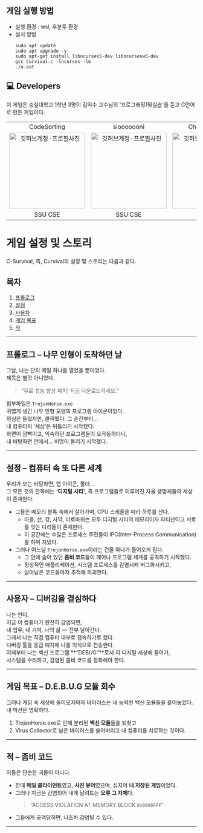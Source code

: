 ## 게임 실행 방법
- 실행 환경 : wsl, 우분투 환경
- 설치 방법
  ```
  sudo apt update
  sudo apt upgrade -y
  sudo apt-get install libncurses5-dev libncursesw5-dev
  gcc Curvival.c -lncurses -lm
  ./a.out
  ```

## 💻 Developers
이 게임은 숭실대학교 1학년 3명이 김익수 교수님의 '프로그래밍1및실습'을 듣고 C언어로 만든 게임이다.
<table>
      <tr align="center">
       <td>CodeSorting<br/>
      </td>
       <td>siooooooni<br/>
      </td>
       <td>Chickeneat999<br/>
      </td>
    </tr>
    <tr align="center">
      <td style="min-width: 150px;">
            <a href="https://github.com/CodeSorting">
              <img src="https://avatars.githubusercontent.com/{CodeSorting}" width="200" alt="깃허브계정-프로필사진">
              <br />
            </a>
        </td>
      <td style="min-width: 150px;">
            <a href="https://github.com/siooooooni">
              <img src="https://avatars.githubusercontent.com/{siooooooni}" width="200" alt="깃허브계정-프로필사진">
              <br />
            </a>
        </td>
      <td style="min-width: 150px;">
            <a href="https://github.com/Chickeneat999">
              <img src="https://avatars.githubusercontent.com/{Chickeneat999}" width="200" alt="깃허브계정-프로필사진">
              <br />
            </a>
        </td>
    </tr>
    <tr align="center">
       <td>
            SSU CSE <br/>
      </td>
       <td>
            SSU CSE <br/>
      </td>
       <td>
            SSU CSE <br/>
      </td>
    </tr>
</table>

<h1> 게임 설정 및 스토리 </h1>
C-Survival, 즉, Curvival의 설정 및 스토리는 다음과 같다.<br>

## 목차
1. [프롤로그](#프롤로그--나무-인형이-도착하던-날)  
2. [설정](#설정--컴퓨터-속-또-다른-세계)  
3. [사용자](#사용자--디버깅을-결심하다)  
4. [게임 목표](#게임-목표--debug-모듈-회수)  
5. [적](#적--좀비-코드)

---

## 프롤로그 – 나무 인형이 도착하던 날
그날, 나는 단지 메일 하나를 열었을 뿐이었다.  
제목은 별것 아니었다.  
> “무료 성능 향상 패치! 지금 다운로드하세요.”  

첨부파일은 `TrojanHorse.exe`  
귀엽게 생긴 나무 인형 모양의 프로그램 아이콘이었다.  
의심은 들었지만, 클릭했다. 그 순간부터…  
내 컴퓨터의 ‘세상’은 뒤틀리기 시작했다.  
화면이 깜빡이고, 익숙하던 프로그램들이 오작동하더니,  
내 바탕화면 안에서… 비명이 들리기 시작했다.

---

## 설정 – 컴퓨터 속 또 다른 세계
우리가 보는 바탕화면, 앱 아이콘, 폴더…  
그 모든 것의 안쪽에는 **‘디지털 시티’**, 즉 프로그램들로 이루어진 자율 생명체들의 세상이 존재한다.  
- 그들은 메모리 블록 속에서 살아가며, CPU 스케줄을 따라 하루를 산다.
  - 마을, 산, 강, 사막, 미로바위는 모두 디지털 시티의 메모리이자 파티션이고 서로를 잇는 다리들이 존재한다.
  - 이 공간에는 수많은 프로세스 주민들이 IPC(Inter-Process Communication)를 하며 지냈다.
- 그러나 어느날 `TrojanHorse.exe`이라는 건물 하나가 들어오게 된다.  
  - 그 안에 숨어 있던 **좀비 코드**들이 깨어나 프로그램 세계를 공격하기 시작했다.  
  - 정상적인 애플리케이션, 시스템 프로세스를 감염시켜 버그화시키고,  
  - 살아남은 코드들마저 추적해 파괴한다.

---

## 사용자 – 디버깅을 결심하다
나는 안다.  
지금 이 컴퓨터가 완전히 감염되면,  
내 업무, 내 기억, 나의 삶 — 전부 날아간다.  
그래서 나는 직접 컴퓨터 내부로 접속하기로 했다.  
디버깅 툴을 응급 패치해 나를 의식으로 전송한다.  
이제부터 나는 백신 프로그램 **“DEBUG”**로서 이 디지털 세상에 들어가,  
시스템을 수리하고, 감염된 좀비 코드를 정화해야 한다.

---

## 게임 목표 – D.E.B.U.G 모듈 회수
그러나 게임 속 세상에 들어오자마자 바이러스는 내 능력인 백신 모듈들을 흩어놓았다.  
내 미션은 명확하다.  
1. TrojanHorse.exe로 인해 분리된 **백신 모듈**들을 되찾고  
2. Virus Collector로 남은 바이러스를 쓸어버리고 내 컴퓨터를 치료하는 것이다.

---

## 적 – 좀비 코드
이들은 단순한 괴물이 아니다.  
- 한때 **메일 클라이언트**였고, **사진 뷰어**였으며, 심지어 **내 저장된 게임**이었다.  
- 그러나 지금은 감염되어 내게 달려드는 **오류 그 자체**다.  
  > “ACCESS VIOLATION AT MEMORY BLOCK `0x0000FFF`”  
- 그들에게 공격당하면, 나조차 감염될 수 있다.

---



